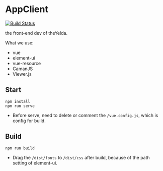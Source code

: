 # AppClient

[![Build Status](https://travis-ci.org/Ace-0/AppClient.svg?branch=master)](https://travis-ci.org/Ace-0/AppClient)

the front-end dev of theYelda.

What we use:

- vue
- element-ui
- vue-resource
- CamanJS
- Viewer.js

## Start
```
npm install
npm run serve
```
- Before serve, need to delete or comment the `/vue.config.js`, which is config for build.

## Build
```
npm run build
```
- Drag the `/dist/fonts` to `/dist/css` after build, because of the path setting of element-ui.



